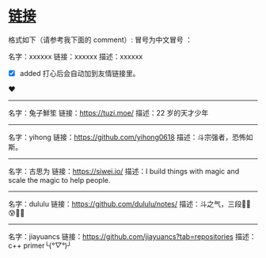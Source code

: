 # [链接](https://github.com/dululu/notes/issues/7)

格式如下（请参考我下面的 comment）:
冒号为中文冒号 ：

名字：xxxxxx
链接：xxxxxx
描述：xxxxxx

- [X] added
打心后会自动加到友情链接里。

❤

---

名字：兔子鮮笙
链接：https://tuzi.moe/
描述：22 岁的天才少年

---

名字：yihong
链接：https://github.com/yihong0618
描述：斗宗强者，恐怖如斯。

---

名字：古思为
链接：https://siwei.io/
描述：I build things with magic and scale the magic to help people.

---

名字：dululu
链接：https://github.com/dululu/notes/
描述：斗之气，三段😶‍🌫️😰🤣🥵

---

名字：jiayuancs
链接：https://github.com/jiayuancs?tab=repositories
描述：c++ primer╰(*°▽°*)╯